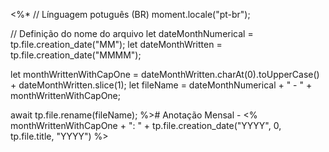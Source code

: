<%*
// Línguagem potuguês (BR)
moment.locale("pt-br");

// Definição do nome do arquivo
let dateMonthNumerical = tp.file.creation_date("MM");
let dateMonthWritten = tp.file.creation_date("MMMM");

let monthWrittenWithCapOne = dateMonthWritten.charAt(0).toUpperCase() + dateMonthWritten.slice(1);
let fileName = dateMonthNumerical + " - " + monthWrittenWithCapOne;

await tp.file.rename(fileName);
%># Anotação Mensal - <% monthWrittenWithCapOne + ": " + tp.file.creation_date("YYYY", 0, tp.file.title, "YYYY") %>

